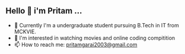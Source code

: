 ## Hello 👋 i'm Pritam ...

- 🌱 Currently I'm a undergraduate student pursuing B.Tech in IT from MCKVIE.
- 👀 I'm interested in watching movies and online coding compitition
- 📫 How to reach me: pritamgarai2003@gmail.com

